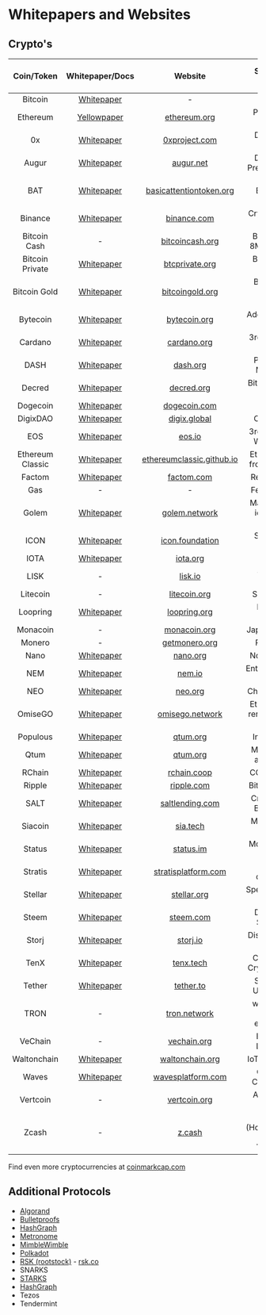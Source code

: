 # Whitepapers and Websites
## Crypto's
| Coin/Token    | Whitepaper/Docs    | Website | Several Word Description | G-Hub Repo
| :-------------: | :-------------: | :-------------: | :-------------: | :-------------: |
| Bitcoin  | [Whitepaper](https://bitcoin.org/bitcoin.pdf) | - | Digital Gold |
| Ethereum | [Yellowpaper](http://gavwood.com/paper.pdf) | [ethereum.org](https://www.ethereum.org/) | Programmable Money |
| 0x | [Whitepaper](https://bravenewcoin.com/assets/Whitepapers/0x-white-paper.pdf) | [0xproject.com](https://0xproject.com/) | Decentralized Exchange |
| Augur | [Whitepaper](https://bravenewcoin.com/assets/Whitepapers/Augur-A-Decentralized-Open-Source-Platform-for-Prediction-Markets.pdf) | [augur.net](http://www.augur.net/) | Decentralized Prediction Market |
| BAT | [Whitepaper](https://basicattentiontoken.org/BasicAttentionTokenWhitePaper-4.pdf) | [basicattentiontoken.org](https://basicattentiontoken.org/) | Blockchain-Based Digital Advertising |
| Binance | [Whitepaper](https://www.binance.com/resources/ico/Binance_WhitePaper_en.pdf) | [binance.com](https://www.binance.com/) | Crypto Exchange + Coin |
| Bitcoin Cash | - | [bitcoincash.org](https://www.bitcoincash.org/) | Bitcoin Fork w/ 8MB size blocks|
| Bitcoin Private | [Whitepaper](https://btcprivate.org/whitepaper.pdf) | [btcprivate.org](https://btcprivate.org/) | Bitcoin Fork w/ zkSNARKS|
| Bitcoin Gold | [Whitepaper](https://bitcoingold.org/wp-content/uploads/2017/10/BitcoinGold-Roadmap.pdf) | [bitcoingold.org](https://bitcoingold.org/) | Bitcoin + ASIC resistant + Equihash |
| Bytecoin | [Whitepaper](https://bytecoin.org/resources/whitepaper.pdf) | [bytecoin.org](https://bytecoin.org/) | Additional Privacy Coin |
| Cardano | [Whitepaper](https://whycardano.com/?__hstc=64163184.86ec57e5f877b33495b4d05f89235f77.1520832501492.1520832501492.1521597341669.2&__hssc=64163184.2.1521597341669&__hsfp=2043253899) |  [cardano.org](https://www.cardano.org/en/home/)| 3rd gen crypto + academics |
| DASH | [Whitepaper](https://github.com/dashpay/dash/wiki/Whitepaper) | [dash.org](https://www.dash.org/) | Privacy coin + Masternodes |
| Decred | [Whitepaper](https://decred.org/research/buterin2014.pdf) | [decred.org](https://www.decred.org/) | Bitcoin + alt gov't model |
| Dogecoin | [Whitepaper]() | [dogecoin.com](http://dogecoin.com/) | Much Love! |
| DigixDAO | [Whitepaper]() | [digix.global](https://digix.global/dgd/) | Crowdfunding |
| EOS | [Whitepaper](https://github.com/EOSIO/Documentation/blob/master/TechnicalWhitePaper.md) | [eos.io](https://eos.io/) | 3rd gen crypto + WebAssembly |
| Ethereum Classic | [Whitepaper](https://coss.io/documents/white-papers/ethereum-classic.pdf) | [ethereumclassic.github.io](https://ethereumclassic.github.io/) | Ethereum's Fork from DAO Attack |
| Factom | [Whitepaper](https://www.factom.com/devs/docs/guide/factom-white-paper-1-0) | [factom.com](https://www.factom.com/) | Record Keeping |
| Gas | - | - | Fees off of NEO |
| Golem | [Whitepaper](http://golemproject.net/doc/DraftGolemProjectWhitepaper.pdf) | [golem.network](https://golem.network/) | Market place for idle computer power |
| ICON | [Whitepaper](https://icon.foundation/resources/whitepaper/ICON-Whitepaper-EN-Draft.pdf) | [icon.foundation](https://icon.foundation/) | South Korea's Ethereum |
| IOTA | [Whitepaper](https://iota.org/IOTA_Whitepaper.pdf) | [iota.org](https://iota.org/) | DAG + IoT |
| LISK | - | [lisk.io](https://lisk.io/) | Javascript + Sidechains |
| Litecoin | - | [litecoin.org](https://litecoin.org/) | Speedy Bitcoin |
| Loopring | [Whitepaper](https://github.com/Loopring/whitepaper/blob/master/en_whitepaper.pdf) | [loopring.org](https://loopring.org/en/index.html) | Decetralized Exchange |
| Monacoin | - | [monacoin.org](https://monacoin.org/) | Japan's Dogecoin |
| Monero | - | [getmonero.org](https://getmonero.org/) | Privacy altoin |
| Nano | [Whitepaper](https://raiblocks.net/media/RaiBlocks_Whitepaper__English.pdf) | [nano.org](https://nano.org/en) | Non-blockchain |
| NEM | [Whitepaper](https://nem.io/wp-content/themes/nem/files/NEM_techRef.pdf) | [nem.io](https://nem.io/) | Enterprise + Large Multi-sig's|
| NEO | [Whitepaper](http://docs.neo.org/en-us/) | [neo.org](https://neo.org/) | China's Ethereum |
| OmiseGO | [Whitepaper](https://bravenewcoin.com/assets/Whitepapers/OmiseGO-Whitepaper.pdf) | [omisego.network](https://omisego.network/) | Ethereum DEX + remittance for SE Asia |
| Populous | [Whitepaper](https://populous.co/populous_whitepaper.pdf) | [qtum.org](https://populous.co/) | Invoice trading |
| Qtum | [Whitepaper](https://qtum.org/uploads/files/a2772efe4dc8ed1100319c6480195fb1.pdf) | [qtum.org](https://qtum.org/en/) | Merging Bitcoin and Ethereum |
| RChain | [Whitepaper](https://media.readthedocs.org/pdf/rchain-architecture/stable/rchain-architecture.pdf) | [rchain.coop](https://www.rchain.coop/) | CO-OP + rLang |
| Ripple | [Whitepaper](https://ripple.com/files/ripple_solutions_guide.pdf) | [ripple.com](https://ripple.com/) | Bitcoin for Banks |
| SALT | [Whitepaper](https://membership.saltlending.com/files/abstract.pdf) | [saltlending.com](https://www.saltlending.com/) | Cryptocurrency Backed Loans |
| Siacoin | [Whitepaper](https://sia.tech/sia.pdf) | [sia.tech](https://sia.tech/) | Marketplace for file storage |
| Status | [Whitepaper](https://status.im/whitepaper.pdf) | [status.im](https://status.im/) | Mobile Ethereum Client |
| Stratis | [Whitepaper](https://stratisplatform.com/files/Stratis_Whitepaper.pdf) | [stratisplatform.com](https://stratisplatform.com/) | C# & .Net development |
| Stellar | [Whitepaper](https://www.stellar.org/papers/stellar-consensus-protocol.pdf) | [stellar.org](https://www.stellar.org/) | Speedy Bitcoin for Banks |
| Steem | [Whitepaper](https://steem.io/SteemWhitePaper.pdf) | [steem.com](https://steemit.com/) | Decentralized Social Media |
| Storj | [Whitepaper](https://storj.io/storj.pdf) | [storj.io](https://storj.io/) | Distributed Cloud Storj |
| TenX | [Whitepaper](https://www.tenx.tech/whitepaper/tenx_whitepaper_final.pdf) | [tenx.tech](https://www.tenx.tech/) | Credit Card for Cryptocurrencies |
| Tether | [Whitepaper](https://tether.to/wp-content/uploads/2016/06/TetherWhitePaper.pdf) | [tether.to](https://tether.to/) | Stable coin (1 USDS = 1 USD |
| TRON | - | [tron.network](https://tron.network/en.html) | worldwide free content entertainment |
| VeChain | - | [vechain.org](https://www.vechain.org/) | Blockchain + Luxury Items |
| Waltonchain | [Whitepaper](https://www.waltonchain.org/doc/Waltonchain-whitepaper_en_20180208.pdf) | [waltonchain.org](https://www.waltonchain.org/index.html) | IoT on Blockchain |
| Waves | [Whitepaper](https://bitcoin.org/bitcoin.pdf) | [wavesplatform.com](https://wavesplatform.com/company) | Consulting + Crowdsourcing |
| Vertcoin | - | [vertcoin.org](https://vertcoin.org/) | ASIC Resistant Crypto |
| Zcash | - | [z.cash](https://z.cash/) | Shielded (Homomorphically Hidden) Transactions |

Find even more cryptocurrencies at [coinmarkcap.com](https://coinmarketcap.com/)


## Additional Protocols
* [Algorand](https://people.csail.mit.edu/nickolai/papers/gilad-algorand-eprint.pdf)
* [Bulletproofs](https://eprint.iacr.org/2017/1066.pdf) 
* [HashGraph](https://www.swirlds.com/whitepapers/)
* [Metronome](https://www.metronome.io/)
* [MimbleWimble](https://scalingbitcoin.org/papers/mimblewimble.txt)
* [Polkadot](https://polkadot.network/#vision)
* [RSK (rootstock)](https://bravenewcoin.com/assets/Whitepapers/RootstockWhitePaperv9-Overview.pdf) - [rsk.co](https://www.rsk.co/)
* SNARKS
* [STARKS](https://eprint.iacr.org/2018/046.pdf) 
* [HashGraph](https://www.swirlds.com/whitepapers/)
* Tezos
* Tendermint

